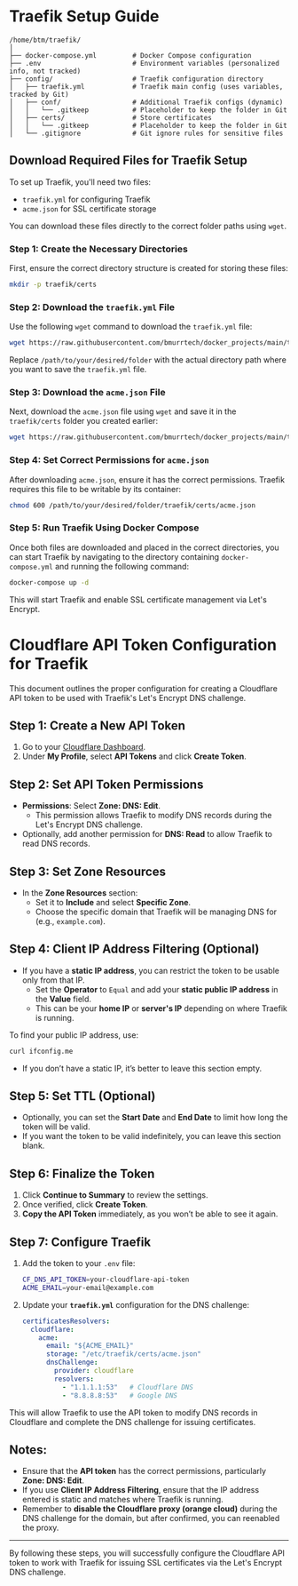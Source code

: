 

# Traefik Setup Guide

```
/home/btm/traefik/
│
├── docker-compose.yml         # Docker Compose configuration
├── .env                       # Environment variables (personalized info, not tracked)
├── config/                    # Traefik configuration directory
│   ├── traefik.yml            # Traefik main config (uses variables, tracked by Git)
│   ├── conf/                  # Additional Traefik configs (dynamic)
│   │   └── .gitkeep           # Placeholder to keep the folder in Git
│   ├── certs/                 # Store certificates
│   │   └── .gitkeep           # Placeholder to keep the folder in Git
│   └── .gitignore             # Git ignore rules for sensitive files

```

## Download Required Files for Traefik Setup

To set up Traefik, you'll need two files:

- `traefik.yml` for configuring Traefik
- `acme.json` for SSL certificate storage

You can download these files directly to the correct folder paths using `wget`.

### Step 1: Create the Necessary Directories

First, ensure the correct directory structure is created for storing these files:

```bash
mkdir -p traefik/certs
```

### Step 2: Download the `traefik.yml` File

Use the following `wget` command to download the `traefik.yml` file:

```bash
wget https://raw.githubusercontent.com/bmurrtech/docker_projects/main/traefik/config/traefik.yml -P /path/to/your/desired/folder
```

Replace `/path/to/your/desired/folder` with the actual directory path where you want to save the `traefik.yml` file.

### Step 3: Download the `acme.json` File

Next, download the `acme.json` file using `wget` and save it in the `traefik/certs` folder you created earlier:

```bash
wget https://raw.githubusercontent.com/bmurrtech/docker_projects/main/traefik/certs/acme.json -P /path/to/your/desired/folder/traefik/certs
```

### Step 4: Set Correct Permissions for `acme.json`

After downloading `acme.json`, ensure it has the correct permissions. Traefik requires this file to be writable by its container:

```bash
chmod 600 /path/to/your/desired/folder/traefik/certs/acme.json
```

### Step 5: Run Traefik Using Docker Compose

Once both files are downloaded and placed in the correct directories, you can start Traefik by navigating to the directory containing `docker-compose.yml` and running the following command:

```bash
docker-compose up -d
```

This will start Traefik and enable SSL certificate management via Let's Encrypt.


# Cloudflare API Token Configuration for Traefik

This document outlines the proper configuration for creating a Cloudflare API token to be used with Traefik's Let's Encrypt DNS challenge.

## Step 1: Create a New API Token

1. Go to your [Cloudflare Dashboard](https://dash.cloudflare.com/).
2. Under **My Profile**, select **API Tokens** and click **Create Token**.

## Step 2: Set API Token Permissions

- **Permissions**: Select **Zone: DNS: Edit**.
  - This permission allows Traefik to modify DNS records during the Let's Encrypt DNS challenge.
- Optionally, add another permission for **DNS: Read** to allow Traefik to read DNS records.

## Step 3: Set Zone Resources

- In the **Zone Resources** section:
  - Set it to **Include** and select **Specific Zone**.
  - Choose the specific domain that Traefik will be managing DNS for (e.g., `example.com`).

## Step 4: Client IP Address Filtering (Optional)

- If you have a **static IP address**, you can restrict the token to be usable only from that IP.
  - Set the **Operator** to `Equal` and add your **static public IP address** in the **Value** field.
  - This can be your **home IP** or **server's IP** depending on where Traefik is running.

To find your public IP address, use:
```bash
curl ifconfig.me
```

- If you don’t have a static IP, it’s better to leave this section empty.

## Step 5: Set TTL (Optional)

- Optionally, you can set the **Start Date** and **End Date** to limit how long the token will be valid.
- If you want the token to be valid indefinitely, you can leave this section blank.

## Step 6: Finalize the Token

1. Click **Continue to Summary** to review the settings.
2. Once verified, click **Create Token**.
3. **Copy the API Token** immediately, as you won’t be able to see it again.

## Step 7: Configure Traefik

1. Add the token to your `.env` file:

    ```bash
    CF_DNS_API_TOKEN=your-cloudflare-api-token
    ACME_EMAIL=your-email@example.com
    ```

2. Update your **`traefik.yml`** configuration for the DNS challenge:

    ```yaml
    certificatesResolvers:
      cloudflare:
        acme:
          email: "${ACME_EMAIL}"
          storage: "/etc/traefik/certs/acme.json"
          dnsChallenge:
            provider: cloudflare
            resolvers:
              - "1.1.1.1:53"   # Cloudflare DNS
              - "8.8.8.8:53"   # Google DNS
    ```

This will allow Traefik to use the API token to modify DNS records in Cloudflare and complete the DNS challenge for issuing certificates.

## Notes:

- Ensure that the **API token** has the correct permissions, particularly **Zone: DNS: Edit**.
- If you use **Client IP Address Filtering**, ensure that the IP address entered is static and matches where Traefik is running.
- Remember to **disable the Cloudflare proxy (orange cloud)** during the DNS challenge for the domain, but after confirmed, you can reenabled the proxy.

---

By following these steps, you will successfully configure the Cloudflare API token to work with Traefik for issuing SSL certificates via the Let's Encrypt DNS challenge.
